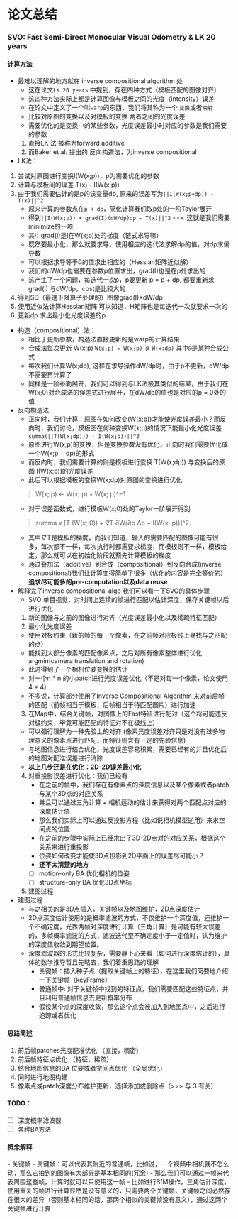 # 论文总结
### SVO: Fast Semi-Direct Monocular Visual Odometry & LK 20 years
#### 计算方法
- 最难以理解的地方就在 inverse compositional algorithm 处
  - 这在论文`LK 20 years` 中提到，存在四种方式（模板匹配的图像对齐）
  - 这四种方法实际上都是计算图像与模板之间的光度（intensity）误差
  - 在论文中定义了一个叫`warp`的东西，我们将其称为一个 `变换`或者`映射`
  - 比较对原图的变换以及对模板的变换 两者之间的光度误差
  - 需要优化的是变换中的某些参数，光度误差最小时对应的参数是我们需要的参数
  1. 直接LK 法 被称为forward additive
  2. 而Baker et al. 提出的 反向构造法，为inverse compositional
- LK法：
1. 尝试对原图进行变换I(W(x;p))，p为需要优化的参数
2. 计算与模板间的误差 T(x) - I(W(x;p))
3. 由于我们需要估计的是p的该变量dp, 原来的误差写为`||I(W(x;p+dp)) - T(x)||^2`
   - 原来计算的参数点在`p + dp`，简化计算我们取p处的一阶Taylor展开
   - 得到`||I(W(x;p)) + grad(I)(dW/dp)dp - T(x)||^2` <<< 这就是我们需要minimize的一项
   - 其中grad(I)是I在W(x;p)处的梯度（链式求导嘛）
   - 既然要最小化，那么就要求导，使用相应的迭代法求解dp的值，对dp求偏导数
   - 可以根据求导等于0的值求出相应的（Hessian矩阵近似解）
   - 我们的dW/dp也需要在参数p位置求出，grad(I)也是在p处求出的
   - 这产生了一个问题，每迭代一次p，p要更新 p = p + dp, 都要重新求grad(I) 与dW/dp，cost是比较大的
4. 得到SD（最速下降算子处理的）图像grad(I)*dW/dp
5. 使用近似法计算Hessian矩阵 可以知道，H矩阵也是每迭代一次就要求一次的
6. 更新dp 求出最小化光度误差的p
- 构造（compositional）法：
  - 相比于更新参数，构造法直接更新的是warp的计算结果
  - 合成法每次更新 W(x;p) `W(x;p) = W(x;p) @ W(x:dp)` 其中`@`是某种合成公式
  - 每次我们计算W(x;dp), 这样在求导操作dW/dp时，由于p不更新，dW/dp不需要再计算了
  - 同样是一阶泰勒展开，我们可以得到与LK法极其类似的结果，由于我们在W(x;0)对合成法的误差式进行展开，在dW/dp的值也是对应的p = 0处的值
- 反向构造法
  - 正向时，我们计算：原图在如何改变(W(x;p))才能使光度误差最小？而反向时，我们讨论，模板图在何种变换W(x;p)的情况下能最小化光度误差`summa(||T(W(x;dp))) - I(W(x;p))||^2`
  - 原图进行W(x;p)的变换，但是变换参数没有优化，正向时我们需要优化成一个W(x;p + dp)的形式
  - 而反向时，我们需要计算的则是模板进行变换 T(W(x;dp)) 与变换后的原图 I(W(x;p))的光度误差
  - 此后可以根据模板的变换W(x;dp)对原图的变换进行优化
  > W(x; p) ← W(x; p) ◦ W(x; p)^−1
  - 对于误差函数式，进行模板W(x;0)处的Taylor一阶展开得到
  > summa x [T (W(x; 0)) + ∇T ∂W/∂p Δp − I(W(x; p))]^2.
  - 其中∇T是模板的梯度，而我们知道，输入的需要匹配的图像可能有很多，每次都不一样，每次执行时都需要求梯度，而模板则不一样，模板给定，那么就可以在初始化阶段就预先计算模板的梯度
  - 通过叠加法（additive）到合成（compositional）到反向合成(inverse compositional)我们让计算变得简单了很多（优化的内容是完全等价的）**追求尽可能多的pre-computation以及data reuse**
- 解释完了inverse compositional algo 我们可以看一下SVO的具体步骤
  - SVO 单目视觉，对时间上连续的帧进行匹配以估计深度，保存关键帧以后进行优化
  1. 新的图像与之前的图像进行对齐（光度误差最小化以及稀疏特征匹配）
  2. 最小化光度误差
    - 使用对极约束（新的帧的每一个像素，在之前帧对应极线上寻找与之匹配的点）
    - 能找到大部分像素的匹配像素点，之后对所有像素整体进行优化 argmin(camera translation and rotation)
    - 此时得到了一个相机位姿变换的估计
    - 对一个n * n 的小patch进行光度误差优化（不是对每一个像素，论文使用4 * 4）
    - 不多说，计算部分使用了Inverse Compositional Algorithm 来对前后帧的匹配（前帧相当于模板，后帧相当于待匹配图片）进行加速
  3. 在Map中，结合关键帧，对图像上的Fast特征进行配对（这个将可能违反对极约束，毕竟可能匹配的特征对不在极线上）
    - 可以强行理解为一种先验上的对齐 (像素光度误差对齐只是对没有过多物理意义的像素点进行匹配，而特征则含有一定的先验信息) 
    - 与地图信息进行结合优化，光度误差容易积累，需要已经有的并且优化后的地图对配准误差进行消除
  - **以上几步还是在优化：2D-2D误差最小化**
  4. 对重投影误差进行优化：我们已经有
     - 在之前的帧中，我们存在有像素点的深度信息以及某个像素或者patch与某个3D点的对应关系
     - 并且可以通过三角计算 + 相机运动的估计来获得对两个匹配点对应的深度估计值
     - 那么我们实际上可以通过反投影方程（比如说相机模型逆用）来求空间点的位置
     - 在之前的步骤中实际上已经求出了3D-2D点对的对应关系，根据这个关系来进行重投影
     - 位姿如何改变才能使3D点投影到2D平面上的误差尽可能小？
     - **还不太清楚的地方**
     - [ ] motion-only BA 优化相机的位姿
     - [ ] structure-only BA 优化3D点坐标
  5. 建图过程 
- 建图过程
  - 与之相关的是3D点插入，关键帧以及地图维护，2D点深度估计
  - 2D点深度估计使用的是概率滤波的方式，不仅维护一个深度值，还维护一个不确定度，光靠两帧对深度进行计算（三角计算）是可能有较大误差的，多帧概率滤波的方式，滤波迭代至不确定度小于一定值时，认为维护的深度值收敛到期望位置。
  - 深度滤波器的形式比较复杂，需要静下心来看（如何进行深度估计的），具体的数学推导暂且先略去，我们着重思路的理解
    - 关键帧：插入种子点（提取关键帧上的特征），在这里我们简要地介绍一下[关键帧（keyFrame）](#keyframe)
    - 普通帧中: 对于关键帧中找到的特征点，我们需要匹配这些特征点，并且利用普通帧信息去更新概率分布
    - 假设某个点的深度收敛，那么这个点会被加入到地图点中，之后进行追踪或者优化
#### 思路简述
1. 前后帧patches光度配准优化 （直接，稠密）
2. 前后帧特征点优化          （特征，稀疏）
3. 结合地图信息的BA 位姿或者空间点优化  （全局优化）
4. 同时进行地图构建
5. 像素点或patch深度分布维护更新，选择添加或删除点（>>> 与 3 有关）

#### TODO：
- [ ] 深度概率滤波器
- [ ] 各种BA方法

#### 概念解释
<span id="keyframe">
- 关键帧
  - 关键帧：可以代表其附近的普通帧，比如说，一个视频中相机就不怎么动，那么它拍到的图像有大部分是基本相同的(冗余)
  - 那么我们可以通过一帧来代表周围这些帧，计算时就可以只使用这一帧
  - 比如进行SfM操作，三角估计深度，使用重复的帧进行计算显然是没有意义的，只需要两个关键帧，关键帧之间必然存在很大的差异（否则基本相同的话，那两个相似的关键帧没有意义），通过这两个关键帧进行计算
</span>